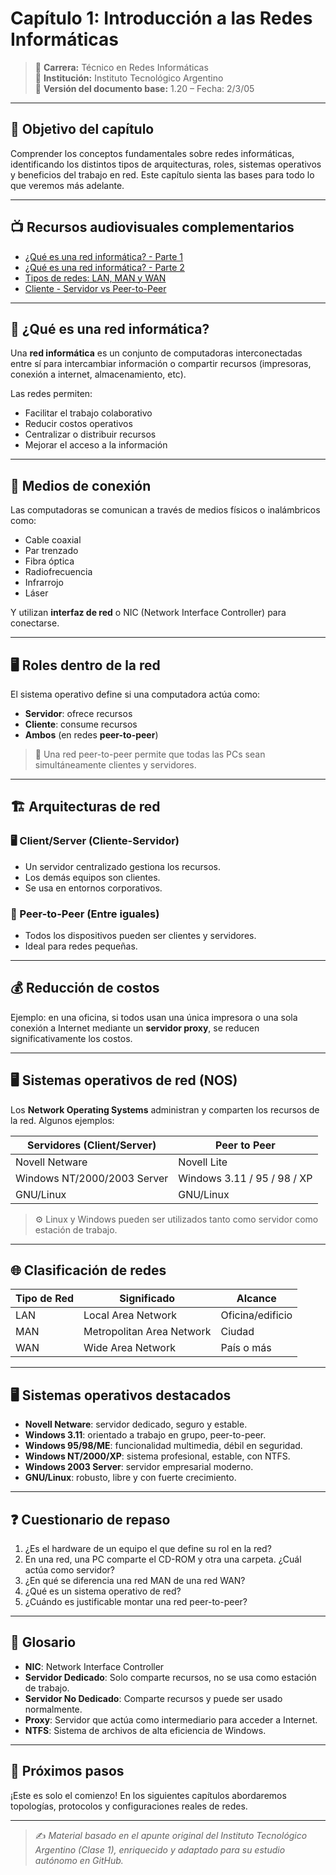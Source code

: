 # Capítulo 1: Introducción a las Redes Informáticas

> 📘 **Carrera:** Técnico en Redes Informáticas  
> 🏫 **Institución:** Instituto Tecnológico Argentino  
> 📅 **Versión del documento base:** 1.20 – Fecha: 2/3/05  

---

## 🎯 Objetivo del capítulo

Comprender los conceptos fundamentales sobre redes informáticas, identificando los distintos tipos de arquitecturas, roles, sistemas operativos y beneficios del trabajo en red. Este capítulo sienta las bases para todo lo que veremos más adelante.

---

## 📺 Recursos audiovisuales complementarios

- [¿Qué es una red informática? - Parte 1](https://youtu.be/z7Q_NRGyKt4)
- [¿Qué es una red informática? - Parte 2](https://youtu.be/f4exOo4ngIA)
- [Tipos de redes: LAN, MAN y WAN](https://youtu.be/pwdboPunuGA)
- [Cliente - Servidor vs Peer-to-Peer](https://youtu.be/481sJFMooNE)

---

## 🧠 ¿Qué es una red informática?

Una **red informática** es un conjunto de computadoras interconectadas entre sí para intercambiar información o compartir recursos (impresoras, conexión a internet, almacenamiento, etc).

Las redes permiten:

- Facilitar el trabajo colaborativo
- Reducir costos operativos
- Centralizar o distribuir recursos
- Mejorar el acceso a la información

---

## 🔌 Medios de conexión

Las computadoras se comunican a través de medios físicos o inalámbricos como:

- Cable coaxial
- Par trenzado
- Fibra óptica
- Radiofrecuencia
- Infrarrojo
- Láser

Y utilizan **interfaz de red** o NIC (Network Interface Controller) para conectarse.

---

## 🖥️ Roles dentro de la red

El sistema operativo define si una computadora actúa como:

- **Servidor**: ofrece recursos
- **Cliente**: consume recursos
- **Ambos** (en redes **peer-to-peer**)

> 🔁 Una red peer-to-peer permite que todas las PCs sean simultáneamente clientes y servidores.

---

## 🏗️ Arquitecturas de red

### 🖥️ Client/Server (Cliente-Servidor)
- Un servidor centralizado gestiona los recursos.
- Los demás equipos son clientes.
- Se usa en entornos corporativos.

### 🤝 Peer-to-Peer (Entre iguales)
- Todos los dispositivos pueden ser clientes y servidores.
- Ideal para redes pequeñas.

---

## 💰 Reducción de costos

Ejemplo: en una oficina, si todos usan una única impresora o una sola conexión a Internet mediante un **servidor proxy**, se reducen significativamente los costos.

---

## 🖥️ Sistemas operativos de red (NOS)

Los **Network Operating Systems** administran y comparten los recursos de la red. Algunos ejemplos:

| Servidores (Client/Server)     | Peer to Peer                      |
| ----------------------------- | --------------------------------- |
| Novell Netware                | Novell Lite                       |
| Windows NT/2000/2003 Server   | Windows 3.11 / 95 / 98 / XP       |
| GNU/Linux                     | GNU/Linux                         |

> ⚙️ Linux y Windows pueden ser utilizados tanto como servidor como estación de trabajo.

---

## 🌐 Clasificación de redes

| Tipo de Red | Significado                  | Alcance           |
| ----------- | ---------------------------- | ----------------- |
| LAN         | Local Area Network           | Oficina/edificio  |
| MAN         | Metropolitan Area Network    | Ciudad            |
| WAN         | Wide Area Network            | País o más        |

---

## 🖥️ Sistemas operativos destacados

- **Novell Netware**: servidor dedicado, seguro y estable.
- **Windows 3.11**: orientado a trabajo en grupo, peer-to-peer.
- **Windows 95/98/ME**: funcionalidad multimedia, débil en seguridad.
- **Windows NT/2000/XP**: sistema profesional, estable, con NTFS.
- **Windows 2003 Server**: servidor empresarial moderno.
- **GNU/Linux**: robusto, libre y con fuerte crecimiento.

---

## ❓ Cuestionario de repaso

1. ¿Es el hardware de un equipo el que define su rol en la red?
2. En una red, una PC comparte el CD-ROM y otra una carpeta. ¿Cuál actúa como servidor?
3. ¿En qué se diferencia una red MAN de una red WAN?
4. ¿Qué es un sistema operativo de red?
5. ¿Cuándo es justificable montar una red peer-to-peer?

---

## 🧾 Glosario

- **NIC**: Network Interface Controller
- **Servidor Dedicado**: Solo comparte recursos, no se usa como estación de trabajo.
- **Servidor No Dedicado**: Comparte recursos y puede ser usado normalmente.
- **Proxy**: Servidor que actúa como intermediario para acceder a Internet.
- **NTFS**: Sistema de archivos de alta eficiencia de Windows.

---

## 🔁 Próximos pasos

¡Este es solo el comienzo! En los siguientes capítulos abordaremos topologías, protocolos y configuraciones reales de redes.

---

> ✍️ _Material basado en el apunte original del Instituto Tecnológico Argentino (Clase 1), enriquecido y adaptado para su estudio autónomo en GitHub._

